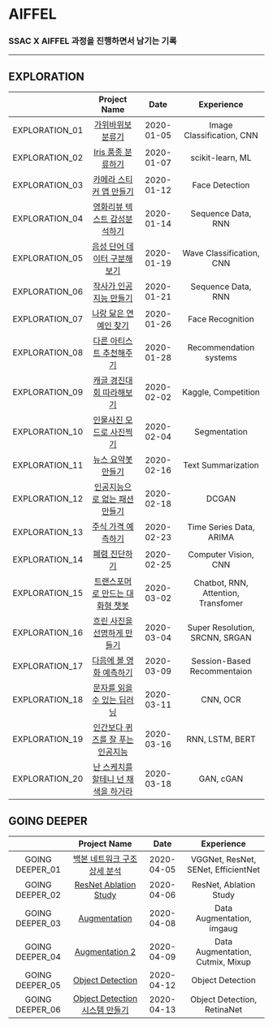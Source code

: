 # AIFFEL

### SSAC X AIFFEL 과정을 진행하면서 남기는 기록

---
## EXPLORATION

|              |               Project Name                    |  Date    |      Experience        |
|:------------:|:---------------------------------------------:|:--------:|:----------------------:|
|EXPLORATION_01|[가위바위보 분류기](./exploration_01)            |2020-01-05|Image Classification, CNN|
|EXPLORATION_02|[Iris 품종 분류하기](./exploration_02)           |2020-01-07|scikit-learn, ML        |
|EXPLORATION_03|[카메라 스티커 앱 만들기](./exploration_03)       |2020-01-12|Face Detection          |
|EXPLORATION_04|[영화리뷰 텍스트 감성분석하기](./exploration_04)  |2020-01-14|Sequence Data, RNN      |
|EXPLORATION_05|[음성 단어 데이터 구분해보기](./exploration_05)   |2020-01-19|Wave Classification, CNN|
|EXPLORATION_06|[작사가 인공지능 만들기](./exploration_06)        |2020-01-21|Sequence Data, RNN     |
|EXPLORATION_07|[나랑 닮은 연예인 찾기](./exploration_07)         |2020-01-26|Face Recognition       |
|EXPLORATION_08|[다른 아티스트 추천해주기](./exploration_08)      |2020-01-28|Recommendation systems |
|EXPLORATION_09|[캐글 경진대회 따라해보기](./exploration_09)      |2020-02-02|Kaggle, Competition    |
|EXPLORATION_10|[인물사진 모드로 사진찍기](./exploration_10)      |2020-02-04|Segmentation           |
|EXPLORATION_11|[뉴스 요약봇 만들기](./exploration_11)           |2020-02-16|Text Summarization     |
|EXPLORATION_12|[인공지능으로 없는 패션 만들기](./exploration_12) |2020-02-18|DCGAN                  |
|EXPLORATION_13|[주식 가격 예측하기](./exploration_13)           |2020-02-23|Time Series Data, ARIMA|
|EXPLORATION_14|[폐렴 진단하기](./exploration_14)                |2020-02-25|Computer Vision, CNN   |
|EXPLORATION_15|[트랜스포머로 만드는 대화형 챗봇](./exploration_15)|2020-03-02|Chatbot, RNN, Attention, Transfomer|
|EXPLORATION_16|[흐린 사진을 선명하게 만들기](./exploration_16)   |2020-03-04|Super Resolution, SRCNN, SRGAN|
|EXPLORATION_17|[다음에 볼 영화 예측하기](./exploration_17)       |2020-03-09|Session-Based Recommentaion|
|EXPLORATION_18|[문자를 읽을 수 있는 딥러닝](./exploration_18)    |2020-03-11|CNN, OCR                |
|EXPLORATION_19|[인간보다 퀴즈를 잘 푸는 인공지능](./exploration_19) |2020-03-16|RNN, LSTM, BERT      |
|EXPLORATION_20|[난 스케치를 할테니 넌 채색을 하거라](./exploration_20)|2020-03-18|GAN, cGAN           |

## GOING DEEPER

|               |               Project Name                       |  Date    |              Experience           |
|:-------------:|:------------------------------------------------:|:--------:|:---------------------------------:|
|GOING DEEPER_01|[백본 네트워크 구조 상세 분석](./going_deeper_01)   |2020-04-05|VGGNet, ResNet, SENet, EfficientNet|
|GOING DEEPER_02|[ResNet Ablation Study](./going_deeper_02)        |2020-04-06|ResNet, Ablation Study             |
|GOING DEEPER_03|[Augmentation](./going_deeper_03)                 |2020-04-08|Data Augmentation, imgaug          |
|GOING DEEPER_04|[Augmentation 2](./going_deeper_04)               |2020-04-09|Data Augmentation, Cutmix, Mixup   |
|GOING DEEPER_05|[Object Detection](./going_deeper_05)             |2020-04-12|Object Detection                   |
|GOING DEEPER_06|[Object Detection 시스템 만들기](./going_deeper_06)|2020-04-13|Object Detection, RetinaNet        |

